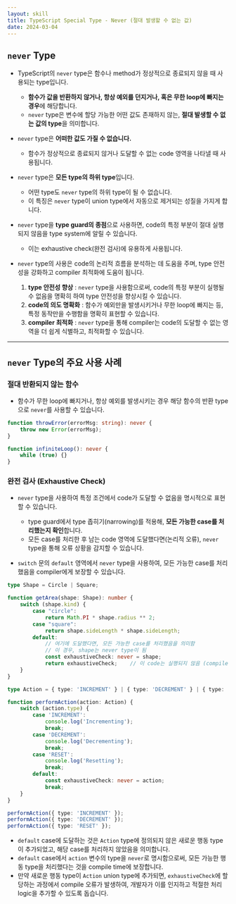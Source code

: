```yaml
---
layout: skill
title: TypeScript Special Type - Never (절대 발생할 수 없는 값)
date: 2024-03-04
---
```



## `never` Type

- TypeScript의 `never` type은 함수나 method가 정상적으로 종료되지 않을 때 사용되는 type입니다.
    - **함수가 값을 반환하지 않거나, 항상 예외를 던지거나, 혹은 무한 loop에 빠지는 경우**에 해당합니다.
    - `never` type은 변수에 할당 가능한 어떤 값도 존재하지 않는, **절대 발생할 수 없는 값의 type**을 의미합니다.

- `never` type은 **어떠한 값도 가질 수 없습니다.**
    - 함수가 정상적으로 종료되지 않거나 도달할 수 없는 code 영역을 나타낼 때 사용됩니다.

- `never` type은 **모든 type의 하위 type**입니다.
    - 어떤 type도 `never` type의 하위 type이 될 수 없습니다.
    - 이 특징은 `never` type이 union type에서 자동으로 제거되는 성질을 가지게 합니다.

- `never` type을 **type guard의 종점**으로 사용하면, code의 특정 부분이 절대 실행되지 않음을 type system에 알릴 수 있습니다.
    - 이는 exhaustive check(완전 검사)에 유용하게 사용됩니다.

- `never` type의 사용은 code의 논리적 흐름을 분석하는 데 도움을 주며, type 안전성을 강화하고 compiler 최적화에 도움이 됩니다.
    1. **type 안전성 향상** : `never` type을 사용함으로써, code의 특정 부분이 실행될 수 없음을 명확히 하여 type 안전성을 향상시킬 수 있습니다.
    2. **code의 의도 명확화** : 함수가 예외만을 발생시키거나 무한 loop에 빠지는 등, 특정 동작만을 수행함을 명확히 표현할 수 있습니다.
    3. **compiler 최적화** : `never` type을 통해 compiler는 code의 도달할 수 없는 영역을 더 쉽게 식별하고, 최적화할 수 있습니다.


---


## `never` Type의 주요 사용 사례


### 절대 반환되지 않는 함수

- 함수가 무한 loop에 빠지거나, 항상 예외를 발생시키는 경우 해당 함수의 반환 type으로 `never`를 사용할 수 있습니다.

```typescript
function throwError(errorMsg: string): never {
    throw new Error(errorMsg);
}

function infiniteLoop(): never {
    while (true) {}
}
```


### 완전 검사 (Exhaustive Check)

- `never` type을 사용하여 특정 조건에서 code가 도달할 수 없음을 명시적으로 표현할 수 있습니다.
    - type guard에서 type 좁히기(narrowing)를 적용해, **모든 가능한 case를 처리했는지 확인**합니다.
    - 모든 case를 처리한 후 남는 code 영역에 도달했다면(논리적 오류), `never` type을 통해 오류 상황을 감지할 수 있습니다.

- `switch` 문의 `default` 영역에서 `never` type을 사용하여, 모든 가능한 case를 처리했음을 compiler에게 보장할 수 있습니다.

```typescript
type Shape = Circle | Square;

function getArea(shape: Shape): number {
    switch (shape.kind) {
        case "circle":
            return Math.PI * shape.radius ** 2;
        case "square":
            return shape.sideLength * shape.sideLength;
        default:
            // 여기에 도달했다면, 모든 가능한 case를 처리했음을 의미함
            // 이 경우, shape는 never type이 됨
            const exhaustiveCheck: never = shape;
            return exhaustiveCheck;    // 이 code는 실행되지 않음 (compiler error)
    }
}
```

```typescript
type Action = { type: 'INCREMENT' } | { type: 'DECREMENT' } | { type: 'RESET' };

function performAction(action: Action) {
    switch (action.type) {
        case 'INCREMENT':
            console.log('Incrementing');
            break;
        case 'DECREMENT':
            console.log('Decrementing');
            break;
        case 'RESET':
            console.log('Resetting');
            break;
        default:
            const exhaustiveCheck: never = action;
            break;
    }
}

performAction({ type: 'INCREMENT' });
performAction({ type: 'DECREMENT' });
performAction({ type: 'RESET' });
```

- `default` case에 도달하는 것은 `Action` type에 정의되지 않은 새로운 행동 type이 추가되었고, 해당 case를 처리하지 않았음을 의미합니다.
- `default` case에서 `action` 변수의 type을 `never`로 명시함으로써, 모든 가능한 행동 type을 처리했다는 것을 compile time에 보장합니다.
- 만약 새로운 행동 type이 `Action` union type에 추가되면, `exhaustiveCheck`에 할당하는 과정에서 compile 오류가 발생하여, 개발자가 이를 인지하고 적절한 처리 logic을 추가할 수 있도록 돕습니다.
